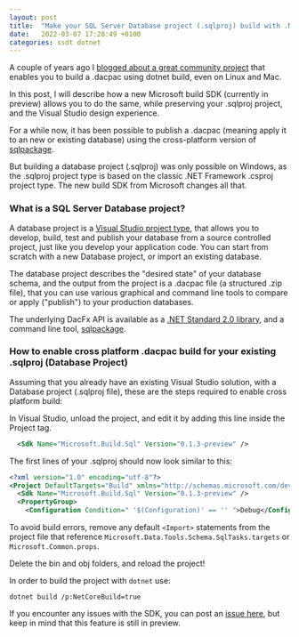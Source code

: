 ```yaml
---
layout: post
title:  "Make your SQL Server Database project (.sqlproj) build with .NET Core - even on Linux or macOS!"
date:   2022-03-07 17:28:49 +0100
categories: ssdt dotnet
---
```


A couple of years ago I [blogged about a great community project](https://erikej.github.io/efcore/2020/05/11/ssdt-dacpac-netcore.html) that enables you to build a .dacpac using dotnet build, even on Linux and Mac.

In this post, I will describe how a new Microsoft build SDK (currently in preview) allows you to do the same, while preserving your .sqlproj project, and the Visual Studio design experience.

For a while now, it has been possible to publish a .dacpac (meaning apply it to an new or existing database) using the cross-platform version of [sqlpackage](https://docs.microsoft.com/sql/tools/sqlpackage-download?WT.mc_id=DT-MVP-4025156).

But building a database project (.sqlproj) was only possible on Windows, as the .sqlproj project type is based on the classic .NET Framework .csproj project type. The new build SDK from Microsoft changes all that.

### What is a SQL Server Database project?

A database project is a [Visual Studio project type](https://visualstudio.microsoft.com/vs/features/ssdt/), that allows you to develop, build, test and publish your database from a source controlled project, just like you develop your application code. You can start from scratch with a new Database project, or import an existing database.

The database project describes the "desired state" of your database schema, and the output from the project is a .dacpac file (a structured .zip file), that you can use various graphical and command line tools to compare or apply ("publish") to your production databases.

The underlying DacFx API is available as a [.NET Standard 2.0 library](https://www.nuget.org/packages/Microsoft.SqlServer.DACFx/150.4573.2), and a command line tool, [sqlpackage](https://docs.microsoft.com/sql/tools/sqlpackage?WT.mc_id=DT-MVP-4025156).

### How to enable cross platform .dacpac build for your existing .sqlproj (Database Project)

Assuming that you already have an existing Visual Studio solution, with a Database project (.sqlproj file), these are the steps required to enable cross platform build:

In Visual Studio, unload the project, and edit it by adding this line inside the Project tag.

```xml
  <Sdk Name="Microsoft.Build.Sql" Version="0.1.3-preview" />
```
The first lines of your .sqlproj should now look similar to this:
```xml
<?xml version="1.0" encoding="utf-8"?>
<Project DefaultTargets="Build" xmlns="http://schemas.microsoft.com/developer/msbuild/2003" ToolsVersion="4.0">
  <Sdk Name="Microsoft.Build.Sql" Version="0.1.3-preview" />
  <PropertyGroup>
    <Configuration Condition=" '$(Configuration)' == '' ">Debug</Configuration>
```
To avoid build errors, remove any default `<Import>` statements from the project file that reference `Microsoft.Data.Tools.Schema.SqlTasks.targets` or `Microsoft.Common.props`.

Delete the bin and obj folders, and reload the project!

In order to build the project with `dotnet` use:

```dos
dotnet build /p:NetCoreBuild=true
```

If you encounter any issues with the SDK, you can post an [issue here](https://github.com/microsoft/DacFX/issues), but keep in mind that this feature is still in preview.
